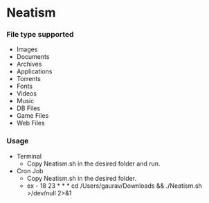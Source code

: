 # Neatism

### File type supported
* Images
* Documents
* Archives
* Applications
* Torrents
* Fonts
* Videos
* Music
* DB Files
* Game Files
* Web Files

### Usage

* Terminal
  * Copy Neatism.sh in the desired folder and run.
* Cron Job
  * Copy Neatism.sh in the desired folder.
  * ex - 18 23 * * * cd /Users/gaurav/Downloads && ./Neatism.sh >/dev/null 2>&1

  
